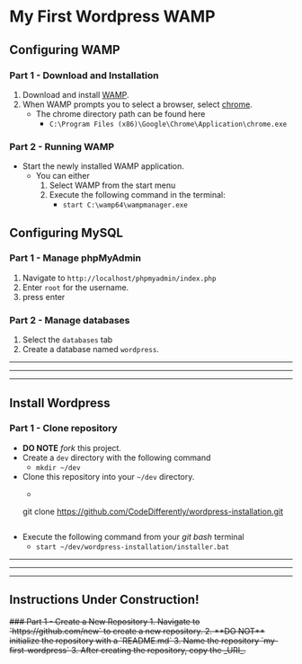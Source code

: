 # My First Wordpress WAMP


## Configuring WAMP

### Part 1 - Download and Installation
1. Download and install [WAMP](https://sourceforge.net/projects/wampserver/files/WampServer%203/WampServer%203.0.0/wampserver3.1.9_x64.exe/download?use_mirror=newcontinuum&r=https%3A%2F%2Fsourceforge.net%2Fprojects%2Fwampserver%2Ffiles%2Flatest%2Fdownload).
2. When WAMP prompts you to select a browser, select [chrome](https://www.google.com/chrome/thank-you.html?statcb=1&installdataindex=defaultbrowser#).
    * The chrome directory path can be found here
        * `C:\Program Files (x86)\Google\Chrome\Application\chrome.exe`


### Part 2 - Running WAMP
* Start the newly installed WAMP application.
    * You can either
        1. Select WAMP from the start menu
        2. Execute the following command in the terminal:
            * `start C:\wamp64\wampmanager.exe`

## Configuring MySQL

### Part 1 - Manage phpMyAdmin
1. Navigate to `http://localhost/phpmyadmin/index.php`
2. Enter `root` for the username.
3. press enter

### Part 2 - Manage databases
1. Select the `databases` tab
2. Create a database named `wordpress`.

<hr><hr><hr>

## Install Wordpress

### Part 1 - Clone repository
* **DO NOTE** _fork_ this project.
* Create a `dev` directory with the following command
	* `mkdir ~/dev` 
* Clone this repository into your `~/dev` directory.
	* ```
	git clone https://github.com/CodeDifferently/wordpress-installation.git
	```

* Execute the following command from your _git bash_ terminal 
	* `start ~/dev/wordpress-installation/installer.bat`



<hr><hr><hr>

## Instructions Under Construction!
<s>
### Part 1 - Create a New Repository
1. Navigate to `https://github.com/new` to create a new repository.
2. **DO NOT** initialize the repository with a `README.md`
3. Name the repository `my-first-wordpress`
3. After creating the repository, copy the _URI_.
</s>
